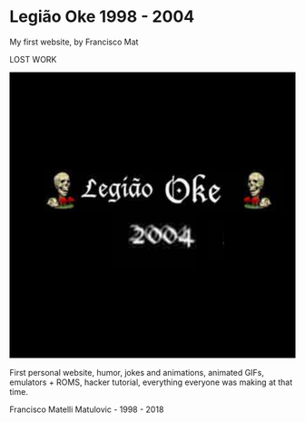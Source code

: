 # Legião Oke 1998 - 2004
My first website, by Francisco Mat

LOST WORK

![Legião Oke](2004-legiaoke-banner.png)

First personal website, humor, jokes and animations, animated GIFs, emulators + ROMS, hacker tutorial, everything everyone was making at that time.

Francisco Matelli Matulovic - 1998 - 2018